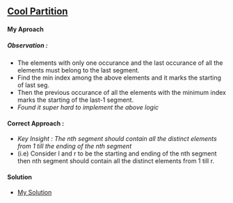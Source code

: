 ## [Cool Partition](https://codeforces.com/problemset/problem/2117/C)

#### My Aproach

##### Observation :

- The elements with only one occurance and the last occurance of all the elements must belong to the last segment.
- Find the min index among the above elements and it marks the starting of last seg.
- Then the previous occurance of all the elements with the minimum index marks the starting of the last-1 segment.
- _Found it super hard to implement the above logic_

#### Correct Approach :

- _Key Insight : The nth segment should contain all the distinct elements from 1 till the ending of the nth segment_
- (i.e) Consider l and r to be the starting and ending of the nth segment then nth segment should contain all the distinct elements from 1 till r.

#### Solution

- [My Solution](https://codeforces.com/contest/2117/submission/337543272)
